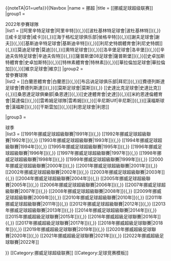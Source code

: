 <noinclude>{{noteTA|G1=uefa}}</noinclude>{{Navbox
|name   = 挪超
|title  = [[挪威足球超级联赛]]
|group1 = <div class="center">2022年參賽球隊</div>
|list1  = [[阿里辛特足球會|阿里辛特]]{{,}}[[波杜基林特足球會|波杜基林特]]{{,}}[[咸卡足球會|咸卡]]{{,}}[[海于格松足球俱乐部|侯格辛特]]{{,}}[[謝夫足球會|謝夫]]{{,}}[[基斯迪辛特足球會|基斯迪辛特]]{{,}}[[利尼史特朗體育會|利尼史特朗]]{{,}}[[莫迪足球會|莫迪]]{{,}}[[奧特足球會]]{{,}}[[洛辛堡足球會|洛辛堡]]{{,}}[[辛迪夫佐特足球會|辛迪夫佐特]]{{,}}[[薩普斯堡08足球會|薩普斯堡]]{{,}}[[史卓加斯特體育會|史卓加斯特]]{{,}}[[特林素體育會|特林素]]{{,}}[[華拉倫加足球會|華拉倫加]]{{,}}[[維京足球會|維京]] 
|group2 = <div class="center">曾參賽球隊</div>
|list2  = [[白蘭恩體育會|白蘭恩]]{{,}}[[布吕讷足球俱乐部|拜尼]]{{,}}[[費德列斯達足球會|費德列斯達]]{{,}}[[莫斯足球會|莫斯]]{{,}} [[史達比克足球會|史達比克]]{{,}}[[桑恩達足球俱樂部|桑恩達]]{{,}}[[史達體育會|史達]]{{,}}[[米約恩達倫體育會|莫達倫]]{{,}}[[雲希姆足球隊|雲希姆]]{{,}}[[辛尼斯Ulf|辛尼斯]]{{,}}[[漢福斯球會|漢福斯]]{{,}}[[干斯雲加]]{{,}}[[利恩足球會|利恩]]

|group3 = <div class="center">球季</div>
|list3  = [[1991年挪威足球超級聯賽|1991年]]{{,}} [[1992年挪威足球超級聯賽|1992年]]{{,}} [[1993年挪威足球超級聯賽|1993年]]{{,}} [[1994年挪威足球超級聯賽|1994年]]{{,}} [[1995年挪威足球超級聯賽|1995年]]{{,}} [[1996年挪威足球超級聯賽|1996年]]{{,}} [[1997年挪威足球超級聯賽|1997年]]{{,}} [[1998年挪威足球超級聯賽|1998年]]{{,}} [[1999年挪威足球超級聯賽|1999年]]{{,}} [[2000年挪威足球超級聯賽|2000年]]{{,}} [[2001年挪威足球超級聯賽|2001年]]{{,}} [[2002年挪威足球超級聯賽|2002年]]{{,}} [[2003年挪威足球超級聯賽|2003年]]{{,}} [[2004年挪威足球超級聯賽|2004年]]{{,}} [[2005年挪威足球超級聯賽|2005年]]{{,}} [[2006年挪威足球超級聯賽|2006年]]{{,}} [[2007年挪威足球超級聯賽|2007年]]{{,}} [[2008年挪威足球超級聯賽|2008年]]{{,}} [[2009年挪威足球超級聯賽|2009年]]{{,}} [[2010年挪威足球超級聯賽|2010年]]{{,}} [[2011年挪威足球超級聯賽|2011年]]{{,}} [[2012年挪威足球超級聯賽|2012年]]{{,}} [[2013年挪威足球超級聯賽|2013年]]{{,}} [[2014年挪威足球超級聯賽|2014年]]{{,}} [[2015年挪威超級足球聯賽|2015年]]{{,}} [[2016年挪威超級足球聯賽|2016年]]{{,}} [[2017年挪威超級足球聯賽|2017年]]{{,}} [[2018年挪威超級足球聯賽|2018年]]{{,}} [[2019年挪威超級足球聯賽|2019年]]{{,}} [[2020年挪威超級足球聯賽|2020年]]{{,}} [[2021年挪威超級足球聯賽|2021年]]{{,}} [[2022年挪威超級足球聯賽|2022年]]

}}<noinclude>
[[Category:挪威足球超级联赛]]
[[Category:足球竞赛模板]]
</noinclude>